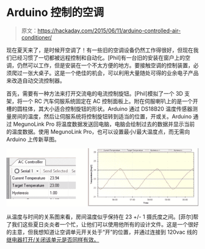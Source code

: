 # Arduino 控制的空调

> 原文：<https://hackaday.com/2015/06/11/arduino-controlled-air-conditioner/>

现在夏天来了，是时候开空调了！有一些旧的空调设备仍然工作得很好，但现在我们已经习惯了一切都被远程控制和自动化。[Phil]有一台旧的安装在窗户上的空调，仍然可以工作，但是安装在一个不太方便的地方。要接触空调的控制装置，必须爬过一张大桌子。这是一个绝佳的机会，可以利用大量随处可得的业余电子产品来改造自动交流控制器。

首先，需要有一种方法来打开交流电的电流控制旋钮。[Phil]模拟了一个 3D 支架，将一个 RC 汽车伺服系统固定在 AC 控制面板上。附在伺服喇叭上的是一个开槽的圆柱体，其大小适合控制旋钮的形状。Arduino 通过 DS18B20 温度传感器测量房间的温度，然后让伺服系统将控制旋钮转到适当的位置，开或关。Arduino 通过 MegunoLink Pro 将温度数据发送回电脑，电脑会绘制过去的数据并显示当前的温度数据。使用 MegunoLink Pro，也可以设置最小/最大温度点，而无需向 Arduino 上传新草图。

![Arduino Controlled AC](img/12bca49676b71be4add515cefdc5aa31.png)

从温度与时间的关系图来看，房间温度似乎保持在 23 +/- 1 摄氏度之间。[菲尔]帮了我们这些夏日炎炎者一个忙，让他们可以使用他所有的设计文件。这是一个很好的主意，但我想知道让空调单元开关处于“开”的位置，并通过连接到 120vac 线的[继电器打开/关闭该单元是否同样有效。](http://hackaday.com/2015/05/02/door-bell-used-to-reset-wifi-router/)